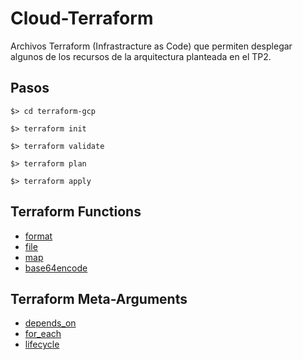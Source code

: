 # Cloud-Terraform
Archivos Terraform (Infrastracture as Code) que permiten desplegar algunos de los recursos de la arquitectura planteada en el TP2.

## Pasos
`$> cd terraform-gcp`

`$> terraform init`

`$> terraform validate`

`$> terraform plan`

`$> terraform apply`

## Terraform Functions
- [format](https://www.terraform.io/language/functions/format)
- [file](https://www.terraform.io/language/functions/file)
- [map](https://www.terraform.io/language/functions/map)
- [base64encode](https://www.terraform.io/language/functions/base64encode)

## Terraform Meta-Arguments
- [depends_on](https://www.terraform.io/language/meta-arguments/depends_on)
- [for_each](https://www.terraform.io/language/meta-arguments/for_each)
- [lifecycle](https://www.terraform.io/language/meta-arguments/lifecycle)